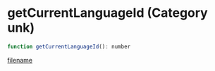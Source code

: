 # getCurrentLanguageId (Category unk)

```js
function getCurrentLanguageId(): number
```

[filename](getCurrentLanguageId_m.md ':include')